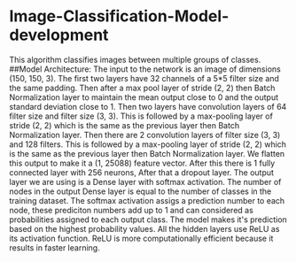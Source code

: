 # Image-Classification-Model-development
This algorithm classifies images between multiple groups of classes.
##Model Architecture: 
The input to the network is an image of dimensions (150, 150, 3). The first two layers have 32 channels of a 5*5 filter size and the same padding. Then after a max pool layer of stride (2, 2) then Batch Normalization layer to maintain the mean output close to 0 and the output standard deviation close to 1. Then two layers have convolution layers of 64 filter size and filter size (3, 3). This is followed by a max-pooling layer of stride (2, 2) which is the same as the previous layer then Batch Normalization layer. Then there are 2 convolution layers of filter size (3, 3) and 128 filters. This is followed by a max-pooling layer of stride (2, 2) which is the same as the previous layer then Batch Normalization layer. We flatten this output to make it a (1, 25088) feature vector. After this there is 1 fully connected layer with 256 neurons, After that a dropout layer. The output layer we are using is a Dense layer with softmax activation. The number of nodes in the output Dense layer is equal to the number of classes in the training dataset. The softmax activation assigs a prediction number to each node, these prediciton numbers add up to 1 and can considered as probabilities assigned to each output class. The model makes it's prediction based on the highest probability values. All the hidden layers use ReLU as its activation function. ReLU is more computationally efficient because it results in faster learning. 
